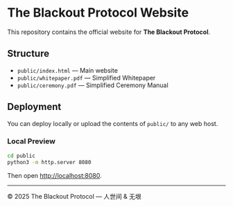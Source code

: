 # The Blackout Protocol Website

This repository contains the official website for **The Blackout Protocol**.

## Structure
- `public/index.html` — Main website
- `public/whitepaper.pdf` — Simplified Whitepaper
- `public/ceremony.pdf` — Simplified Ceremony Manual

## Deployment
You can deploy locally or upload the contents of `public/` to any web host.

### Local Preview
```bash
cd public
python3 -m http.server 8080
```
Then open [http://localhost:8080](http://localhost:8080).

---

© 2025 The Blackout Protocol — 人世间 & 无垠
